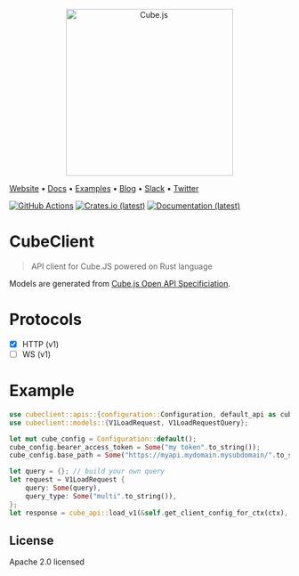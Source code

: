<p align="center"><a href="https://cube.dev"><img src="https://i.imgur.com/zYHXm4o.png" alt="Cube.js" width="300px"></a></p>

[Website](https://cube.dev) • [Docs](https://cube.dev/docs) •
[Examples](#examples) • [Blog](https://cube.dev/blog) •
[Slack](https://slack.cube.dev) • [Twitter](https://twitter.com/thecubejs)

[![GitHub Actions](https://github.com/cube-js/cube.js/workflows/Rust/badge.svg)](https://github.com/cube-js/cube.js/actions?query=workflow%3ARust+branch%3Amaster)
[![Crates.io (latest)](https://img.shields.io/crates/dv/cubeclient)](https://crates.io/crates/cubeclient)
[![Documentation (latest)](https://img.shields.io/badge/Documentation-latest-orange)](https://docs.rs/pg-srv/latest/cubeclient/)

# CubeClient

> API client for Cube.JS powered on Rust language

Models are generated from [Cube.js Open API Specificiation](https://github.com/cube-js/cube.js/blob/master/packages/cubejs-api-gateway/openspec.yml).

# Protocols

- [X] HTTP (v1)
- [ ] WS (v1)

# Example

```rust
use cubeclient::apis::{configuration::Configuration, default_api as cube_api};
use cubeclient::models::{V1LoadRequest, V1LoadRequestQuery};

let mut cube_config = Configuration::default();
cube_config.bearer_access_token = Some("my token".to_string());
cube_config.base_path = Some("https://myapi.mydomain.mysubdomain/".to_string());

let query = {}; // build your own query
let request = V1LoadRequest {
    query: Some(query),
    query_type: Some("multi".to_string()),
};
let response = cube_api::load_v1(&self.get_client_config_for_ctx(ctx), Some(request)).await?;
```

## License

Apache 2.0 licensed
